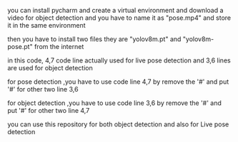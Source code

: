 you can install pycharm and create a virtual environment and download a video for object detection and you have to name it as "pose.mp4" and store it in the same environment

then you have to install two files they are "yolov8m.pt" and "yolov8m-pose.pt" from the internet

in this code, 4,7 code line actually used for live pose detection and 3,6 lines are used for object detection

for pose detection ,you have to use code line 4,7 by remove the '#' and put '#' for other two line 3,6 

for object detection ,you have to use code line 3,6 by remove the '#' and put '#' for other two line 4,7

you can use this repository for both object detection and also for Live pose detection
